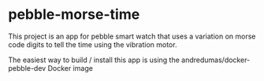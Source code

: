 # pebble-morse-time

This project is an app for pebble smart watch that uses a variation on morse
code digits to tell the time using the vibration motor.

The easiest way to build / install this app is using the
andredumas/docker-pebble-dev Docker image
